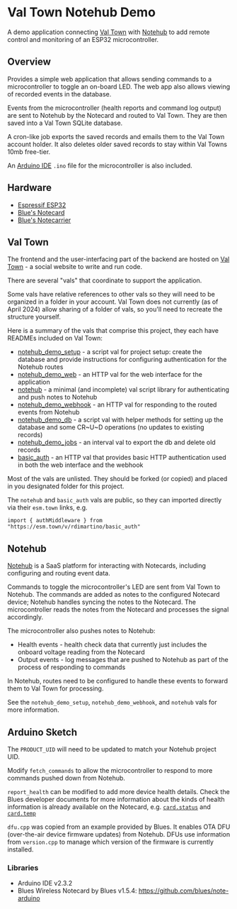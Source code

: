 # Val Town Notehub Demo

A demo application connecting [Val Town](https://val.town) with [Notehub](https://notehub.io) to add remote control and monitoring of an ESP32 microcontroller.

## Overview

Provides a simple web application that allows sending commands to a microcontroller to toggle an on-board LED. The web app also allows viewing of recorded events in the database.

Events from the microcontroller (health reports and command log output) are sent to Notehub by the Notecard and routed to Val Town. They are then saved into a Val Town SQLite database.

A cron-like job exports the saved records and emails them to the Val Town account holder. It also deletes older saved records to stay within Val Towns 10mb free-tier.

An [Arduino IDE](https://www.arduino.cc/en/software) `.ino` file for the microcontroller is also included.

## Hardware

 - [Espressif ESP32](https://www.espressif.com/en/products/socs/esp32)
 - [Blue's Notecard](https://dev.blues.io/datasheets/notecard-datasheet/note-wbglw/)
 - [Blue's Notecarrier](https://dev.blues.io/datasheets/notecarrier-datasheet/notecarrier-f-v1-3/)

## Val Town

The frontend and the user-interfacing part of the backend are hosted on [Val Town](https://www.val.town) - a social website to write and run code.

There are several "vals" that coordinate to support the application.

Some vals have relative references to other vals so they will need to be organized in a folder in your account. Val Town does not currently (as of April 2024) allow sharing of a folder of vals, so you'll need to recreate the structure yourself.

Here is a summary of the vals that comprise this project, they each have READMEs included on Val Town:

 - [notehub_demo_setup](https://www.val.town/v/rdimartino/notehub_demo_setup) - a script val for project setup: create the database and provide instructions for configuring authentication for the Notehub routes
 - [notehub_demo_web](https://www.val.town/v/rdimartino/notehub_demo_web) - an HTTP val for the web interface for the application
 - [notehub](https://www.val.town/v/rdimartino/notehub) - a minimal (and incomplete) val script library for authenticating and push notes to Notehub
 - [notehub_demo_webhook](https://www.val.town/v/rdimartino/notehub_demo_webhook) - an HTTP val for responding to the routed events from Notehub
 - [notehub_demo_db](https://www.val.town/v/rdimartino/notehub_demo_db) - a script val with helper methods for setting up the database and some CR~U~D operations (no updates to existing records)
 - [notehub_demo_jobs](https://www.val.town/v/rdimartino/notehub_demo_jobs) - an interval val to export the db and delete old records
 - [basic_auth](https://www.val.town/v/rdimartino/basic_auth) - an HTTP val that provides basic HTTP authentication used in both the web interface and the webhook

Most of the vals are unlisted. They should be forked (or copied) and placed in you designated folder for this project.

The `notehub` and `basic_auth` vals are public, so they can imported directly via their `esm.town` links, e.g.
```
import { authMiddleware } from "https://esm.town/v/rdimartino/basic_auth"
```

## Notehub

[Notehub](https://notehub.io) is a SaaS platform for interacting with Notecards, including configuring and routing event data.

Commands to toggle the microcontroller's LED are sent from Val Town to Notehub. The commands are added as notes to the configured Notecard device; Notehub handles syncing the notes to the Notecard. The microcontroller reads the notes from the Notecard and processes the signal accordingly.

The microcontroller also pushes notes to Notehub:

 - Health events - health check data that currently just includes the onboard voltage reading from the Notecard
 - Output events - log messages that are pushed to Notehub as part of the process of responding to commands

In Notehub, routes need to be configured to handle these events to forward them to Val Town for processing.

See the `notehub_demo_setup`, `notehub_demo_webhook`, and `notehub` vals for more information.

## Arduino Sketch

The `PRODUCT_UID` will need to be updated to match your Notehub project UID.

Modify `fetch_commands` to allow the microcontroller to respond to more commands pushed down from Notehub.

`report_health` can be modified to add more device health details. Check the Blues developer documents for more information about the kinds of health information is already available on the Notecard, e.g. [`card.status`](https://dev.blues.io/api-reference/notecard-api/card-requests/#card-status) and [`card.temp`](https://dev.blues.io/api-reference/notecard-api/card-requests/#card-temp)

`dfu.cpp` was copied from an example provided by Blues. It enables OTA DFU (over-the-air device firmware updates) from Notehub. DFUs use information from `version.cpp` to manage which version of the firmware is currently installed.

### Libraries

 - Arduino IDE v2.3.2
 - Blues Wireless Notecard by Blues v1.5.4: https://github.com/blues/note-arduino